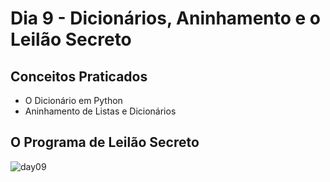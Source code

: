 # Dia 9 - Dicionários, Aninhamento e o Leilão Secreto

## Conceitos Praticados
 * O Dicionário em Python
 * Aninhamento de Listas e Dicionários

## O Programa de Leilão Secreto

![day09](https://github.com/EmersonPenelli/100-days-of-code-with-python/blob/main/gifs/O%20programa%20do%20Leil%C3%A3o%20secreto.gif)
